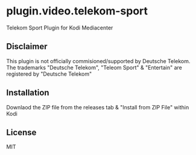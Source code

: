 # plugin.video.telekom-sport

Telekom Sport Plugin for Kodi Mediacenter

## Disclaimer

This plugin is not officially commisioned/supported by Deutsche Telekom. The trademarks "Deutsche Telekom", "Teleom Sport" & "Entertain" are registered by "Deutsche Telekom"

## Installation

Downlaod the ZIP file from the releases tab & "Install from ZIP File" within Kodi

## License

MIT